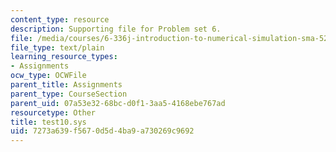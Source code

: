 ```yaml
---
content_type: resource
description: Supporting file for Problem set 6.
file: /media/courses/6-336j-introduction-to-numerical-simulation-sma-5211-fall-2003/7273a639f5670d5d4ba9a730269c9692_test10.sys
file_type: text/plain
learning_resource_types:
- Assignments
ocw_type: OCWFile
parent_title: Assignments
parent_type: CourseSection
parent_uid: 07a53e32-68bc-d0f1-3aa5-4168ebe767ad
resourcetype: Other
title: test10.sys
uid: 7273a639-f567-0d5d-4ba9-a730269c9692
---
```

